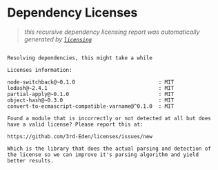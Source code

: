 # Dependency Licenses

> _this recursive dependency licensing report was automatically generated by [`licensing`](https://www.npmjs.org/package/licensing)_

```

Resolving dependencies, this might take a while

Licenses information:

node-switchback@~0.1.0                           : MIT
lodash@~2.4.1                                    : MIT
partial-apply@~0.1.0                             : MIT
object-hash@~0.3.0                               : MIT
convert-to-ecmascript-compatible-varname@^0.1.0  : MIT

Found a module that is incorrectly or not detected at all but does
have a valid license? Please report this at:

https://github.com/3rd-Eden/licenses/issues/new

Which is the library that does the actual parsing and detection of
the license so we can improve it's parsing algorithm and yield
better results.

```
